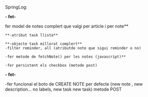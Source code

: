 SpringLog:

**- fet-**

fer model de notes complert que valgi per article i per note**

	**-atribut task llista**

	**-objecte task millorat complert**
	-filter reminder, all (atributde note que sigui reminder o no)

	-fer metode de fetchNote() per les notes (javascript)**

	-fer persistent els checkbox (metode post)

**- fet-**



-fer funcional el boto de CREATE NOTE per defecte (new note , new description... no labels, new task new task) metode POST









